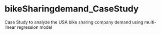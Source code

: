 # bikeSharingdemand_CaseStudy
Case Study to analyze the USA bike sharing company demand using multi-linear regression model

